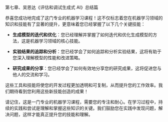 第七章、吴恩达《评估和调试生成式 AI》总结篇

恭喜您成功地完成了这门专业的机器学习课程！这不仅标志着您在机器学习领域的知识和技能有了显著的提升，更意味着您已经掌握了以下几个关键技能：

- **生成模型的迭代和优化**：您已经理解并掌握了如何迭代和优化生成模型的方法，这是机器学习领域的核心技能。

- **实验结果的追踪和分析**：您已经学会了如何追踪和分析实验结果，这将有助于您深入理解模型的性能和改进策略。

- **研究成果的分享**：您已经学会了如何有效地分享您的研究成果，这将促进您与他人的交流和学习。

这些工具和技能将使您的开发过程更加透明和可复制，从而提升您的工作效率。我们期待看到您利用这些新技能创造的成果！

请记住，这是一门专业的机器学习课程，需要您的专注和耐心。在学习过程中，持续的实践和尝试是理解和掌握这些知识的关键。我们鼓励您在实践中发现问题，解决问题，这样才能真正提升您的技能和理解。
